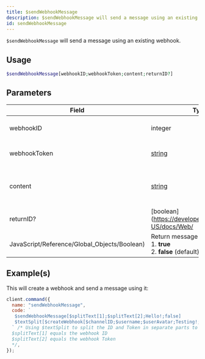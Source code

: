 ```yaml
---
title: $sendWebhookMessage
description: $sendWebhookMessage will send a message using an existing webhook.
id: sendWebhookMessage
---
```


`$sendWebhookMessage` will send a message using an existing webhook.

## Usage

```php
$sendWebhookMessage[webhookID;webhookToken;content;returnID?]
```

## Parameters

| Field                                        | Type                                                                                              | Description                         | Required |
| -------------------------------------------- | ------------------------------------------------------------------------------------------------- | ----------------------------------- | :------: |
| webhookID                                    | integer                                                                                           | The webhook ID.                     |   true   |
| webhookToken                                 | [string](https://developer.mozilla.org/en-US/docs/Web/JavaScript/Reference/Global_Objects/String) | The webhook Token.                  |   true   |
| content                                      | [string](https://developer.mozilla.org/en-US/docs/Web/JavaScript/Reference/Global_Objects/String) | The content of the message to send. |   true   |
| returnID?                                    | [boolean](https://developer.mozilla.org/en-US/docs/Web/                                           |
| JavaScript/Reference/Global_Objects/Boolean) | Return message ID? <br /> 1. **true** <br /> 2. **false** (default)                               | false                               |

## Example(s)

This will create a webhook and send a message using it:

```javascript
client.command({
  name: "sendWebhookMessage",
  code: `
   $sendWebhookMessage[$splitText[1];$splitText[2];Hello!;false]
   $textSplit[$createWebhook[$channelID;$username;$userAvatar;Testing!;,];,]
  ` /* Using $textSplit to split the ID and Token in separate parts to use it in sendWebhookMessage
  $splitText[1] equals the webhook ID 
  $splitText[2] equals the webhook Token
  */,
});
```
